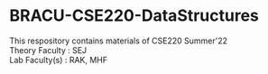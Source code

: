 # BRACU-CSE220-DataStructures
<html>
  <body>
  This respository contains materials of CSE220 Summer'22 <br/>
  Theory Faculty : SEJ <br/>
  Lab Faculty(s) : RAK, MHF
  </body>
</html>
